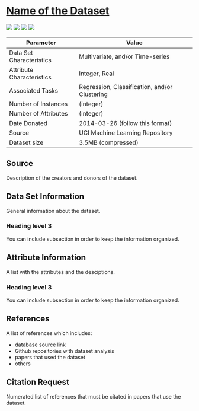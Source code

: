 <!---
The name of the dataset must be the same in the main source.
The link redirect to the main source.
-->
# [Name of the Dataset](https://dataset/link)

<!---
Add tags to the dataset. Follow the tags in contribution.md.
-->
 ![](https://img.shields.io/badge/sector-power-skyblue.svg)
 ![](https://img.shields.io/badge/label-yes-blue.svg)
 ![](https://img.shields.io/badge/time--series-yes-blue.svg)
 ![](<https://img.shields.io/badge/experimental+real-green.svg>)

 Parameter | Value
---------- | -----
Data Set Characteristics | Multivariate, and/or Time-series
Attribute Characteristics | Integer, Real
Associated Tasks | Regression, Classification, and/or Clustering
Number of Instances	| (integer)
Number of Attributes | (integer)
Date Donated | 2014-03-26 (follow this format)
Source | UCI Machine Learning Repository
Dataset size | 3.5MB (compressed)

## Source
Description of the creators and donors of the dataset.

## Data Set Information  
General information about the dataset.

### Heading level 3
You can include subsection in order to keep the information organized.

## Attribute Information
A list with the attributes and the desciptions.

### Heading level 3
You can include subsection in order to keep the information organized.

## References
A list of references which includes:
* database source link
* Github repositories with dataset analysis
* papers that used the dataset
* others

## Citation Request
Numerated list of references that must be citated in papers that use the dataset.
